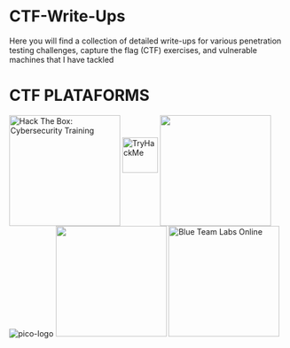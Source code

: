# CTF-Write-Ups
Here you will find a collection of detailed write-ups for various penetration testing challenges, capture the flag (CTF) exercises, and vulnerable machines that I have tackled

# CTF PLATAFORMS
<img align="center" width=200px height=200px class=" " src="https://www.hackthebox.com/images/logo-htb.svg" alt="Hack The Box: Cybersecurity Training" title="Hack the Box">
<img aling="center "height="64px" src="https://assets.tryhackme.com/img/logo/tryhackme_logo_full.svg" srcset="https://assets.tryhackme.com/img/logo/tryhackme_logo_full.svg" alt="TryHackMe">
<img align="center" width=200px height=200px src="https://www.vulnhub.com/static/img/logo.svg" alt="">
<img src="https://play.picoctf.org/static/media/picoctf-logo-horizontal-white.17fdf0dcdef08dc3396a195b95e3bc29.svg" alt="pico-logo">
<img src="https://hackmyvm.eu/img/logo.png" width="200" height="200" class="d-inline-block align-top mb-4" alt="">
<img alt="Blue Team Labs Online" style="height:200px; width:200px;" class="w-12" src="https://blueteamlabs.online/images/logo.png">
